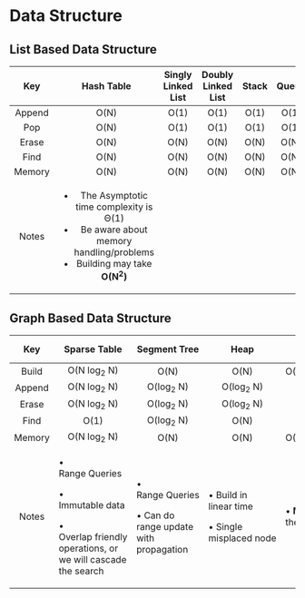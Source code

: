 # Data Structure

## List Based Data Structure
<!-- List Based DS -->

<div align = "center">
  
|  Key  | Hash Table | Singly Linked List | Doubly Linked List | Stack | Queue
|:-----:|:----------:|:------------------:|:------------------:|:-----:|:-----:|
| Append  |O(N)| O(1)|O(1)|O(1)|O(1)
| Pop | O(N) | O(1) | O(1) | O(1) | O(1)
| Erase |O(N)|O(N)|O(N)|O(N)|O(N)
| Find |O(N)|O(N)|O(N)|O(N)|O(N)
| Memory |O(N)|O(N)|O(N)|O(N)|O(N)
| Notes |<ul> <li> The Asymptotic time complexity is Θ(1)</li> <li>Be aware about memory handling/problems</li> <li> Building may take <strong>O(N<sup>2</sup>)</strong> </li></ul>| ||||
</div>


## Graph Based Data Structure 

<!-- Graph Based DS -->
<div align = "center">
  <table>
    <thead>
      <tr>
        <th align= "center">Key</th>
        <th align= "center">Sparse Table</th>
        <th align= "center">Segment Tree</th>
        <th align= "center">Heap</th>
        <th align= "center">Trie</th>
        <th align= "center">Balanced BST</th>
        <th align= "center">BST</th>
        <th align= "center">DSU</th>
      </tr>
    </thead>
    <tbody>
    <!-- Build --> 
      <tr>
        <td align = "center">Build</td>    
        <td align = "center">O(N&nbsp;log<sub>2</sub>&nbsp;N)</td>
        <td align = "center">O(N)</td>
        <td align = "center">O(N)</td>
        <td align = "center">O(N&nbsp*&nbspAlphabet&nbspSize)</td>
        <td align = "center">O(N&nbsp;log<sub>2</sub>&nbsp;N)</td>
        <td align = "center"><strong>O(N<sup>2</sup>)</strong></td>
        <td align = "center">O(N)</td>
      </tr>
      <!-- Append --> 
      <tr>
        <td align = "center">Append</td>    
        <td align = "center">O(N log<sub>2</sub>&nbsp;N)</td>
        <td align = "center">O(log<sub>2</sub>&nbsp;N)</td>
        <td align = "center">O(log<sub>2</sub>&nbsp;N)</td>
        <td align = "center">O(M)</td>
        <td align = "center">O(log<sub>2</sub>&nbsp;N)</td>
        <td align = "center">O(N)</td>
        <td align = "center">O(1)</td> <!-- DO NOT FORGET TO NOTE THAT -->
      </tr>
      <!-- Erase -->
      <tr>
        <td align = "center">Erase</td>    
        <td align = "center">O(N log<sub>2</sub>&nbsp;N)</td>
        <td align = "center">O(log<sub>2</sub>&nbsp;N)</td>
        <td align = "center">O(log<sub>2</sub>&nbsp;N)</td>
        <td align = "center">O(M)</td>
        <td align = "center">O(log<sub>2</sub>&nbsp;N)</td>
        <td align = "center">O(N)</td>
        <td align = "center"><strong> ?? </strong></td> <!-- DO NOT FORGET TO NOTE THAT -->
      </tr>
      <!-- Find -->
      <tr>
        <td align = "center">Find</td>    
        <td align = "center">O(1)</td>
        <td align = "center">O(log<sub>2</sub>&nbsp;N)</td>
        <td align = "center">O(N)</td>
        <td align = "center">O(M)</td>
        <td align = "center">O(log<sub>2</sub>&nbsp;N)</td>
        <td align = "center">O(N)</td>
        <td align = "center">O(log&nbsp;N)</td>
      </tr>
      <!-- Memory -->
      <tr>
        <td align = "center">Memory</td>    
        <td align = "center">O(N log<sub>2</sub>&nbsp;N)</td>
        <td align = "center">O(N)</td>
        <td align = "center">O(N)</td>
        <td align = "center">O(N&nbsp*&nbspAlphabet&nbspSize)</td>
        <td align = "center">O(N)</td>
        <td align = "center">O(N)</td>
        <td align = "center">O(N)</td>
      </tr>
      <!-- Notes -->
      <tr>
        <td align = "center"> Notes </td>
        <td align = "left"> 
           <p> • Range&nbsp;Queries </p> 
           <p> • Immutable&nbsp;data </p> 
           <p> • Overlap&nbsp;friendly operations, or we will cascade the search </p>  
        </td>
        <td align = "left"> 
           <p> • Range&nbsp;Queries </p> 
           <p> • Can do range update with propagation </p> 
        </td>
        <td align = "left"> 
           <p> • Build in linear&nbsp;time </p> 
           <p> • Single misplaced&nbsp;node </p> 
        </td>
        <td align = "left"> 
           <p> • <strong>M</strong> is the length of the word </p>  
        </td>
        <td align = "left"> 
           <p> • AVL&nbsp;tree</p> 
        </td>
        <td align = "left"> </td>
        <td align = "left"> </td>
      </tr>
    </tbody>
  </table>
</div>
